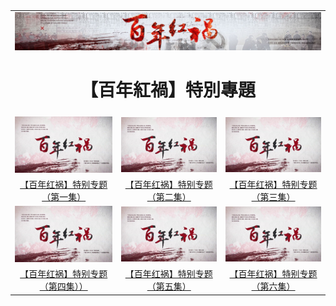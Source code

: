 
<table>
<tr>
	<td colspan=3>
		
<img src="https://github.com/koho1866/hi/blob/master/img/2018-03-05_1.jpg" width="875">
<div align="center"><h1>【百年紅禍】特別專題 </h1></div>


<tr>
  <td><a href="https://github.com/koho1866/hi/blob/master/bnhh/bnhh1s.mp4?raw=true"><img src="https://github.com/koho1866/hi/blob/master/img/bn.jpg" width="265"  border="0" alt=""></a></td>
   <td><a href="https://github.com/koho1866/hi/blob/master/bnhh/bnhh2s.mp4?raw=true"><img src="https://github.com/koho1866/hi/blob/master/img/bn.jpg" width="265"  border="0" alt=""></a></td>
  <td><a href="https://github.com/koho1866/hi/blob/master/bnhh/bnhh3s.mp4?raw=true"><img src="https://github.com/koho1866/hi/blob/master/img/bn.jpg" width="265"  border="0" alt=""></a></td>
 
  </tr>
  <tr><br>
	<td><center><a href="https://github.com/koho1866/hi/blob/master/bnhh/bnhh1s.mp4?raw=true">【百年红祸】特别专题（第一集）</a></center></td>
	<td><center><a href="https://github.com/koho1866/hi/blob/master/bnhh/bnhh2s.mp4?raw=true">【百年红祸】特别专题（第二集）</a></center></td>
	<td><center><a href="https://github.com/koho1866/hi/blob/master/bnhh/bnhh3s.mp4?raw=true">【百年红祸】特别专题（第三集）</a></center></td>
	</tr>
<tr>
  <td><a href="https://github.com/koho1866/hi/blob/master/bnhh/bnhh4s.mp4?raw=true"><img src="https://github.com/koho1866/hi/blob/master/img/bn.jpg" width="265"  border="0" alt=""></a></td>
   <td><a href="https://github.com/koho1866/hi/blob/master/bnhh/bnhh5s.mp4?raw=true"><img src="https://github.com/koho1866/hi/blob/master/img/bn.jpg" width="265"  border="0" alt=""></a></td>
  <td><a href="https://github.com/koho1866/hi/blob/master/bnhh/bnhh6s.mp4?raw=true"><img src="https://github.com/koho1866/hi/blob/master/img/bn.jpg" width="265"  border="0" alt=""></a></td>
 
  </tr>
  <tr><br>
	<td><center><a href="https://github.com/koho1866/hi/blob/master/bnhh/bnhh4s.mp4?raw=true">【百年红祸】特别专题（第四集））</a></center></td>
	<td><center><a href="https://github.com/koho1866/hi/blob/master/bnhh/bnhh5s.mp4?raw=true">【百年红祸】特别专题（第五集）</a></center></td>
	<td><center><a href="https://github.com/koho1866/hi/blob/master/bnhh/bnhh6s.mp4?raw=true">【百年红祸】特别专题（第六集）</a></center></td>
	</tr>
